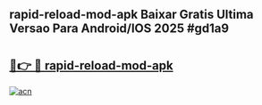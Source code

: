 ## rapid-reload-mod-apk Baixar Gratis Ultima Versao Para Android/IOS 2025 #gd1a9

# <h2><a href="https://ainizakaria.my?title=rapid-reload-mod-apk&ref=20M">🔗👉 🔴 rapid-reload-mod-apk</a></h2>

[![acn](https://github.com/user-attachments/assets/0f9c940e-d8b0-45ae-aac7-cd30a18b3e1c)](https://ainizakaria.my?title=rapid-reload-mod-apk&ref=20M)

